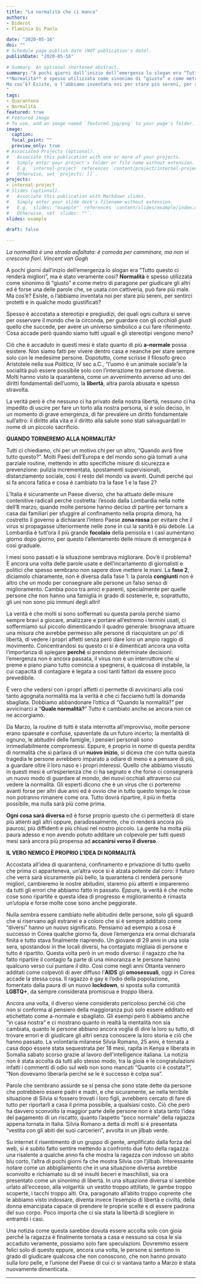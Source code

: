 ```yaml
---
title: "La normalità che ci manca"
authors:
- Diderot
- Flaminia Di Paolo

date: "2020-05-16"
doi: ""
# Schedule page publish date (NOT publication's date).
publishDate: "2020-05-16"

# Summary. An optional shortened abstract.
summary: "A pochi giorni dall’inizio dell’emergenza lo slogan era “Tutto questo ci renderà migliori”, ma è stato veramente così?
**Normalità** è spesso utilizzata come sinonimo di “giusto” e come metro di paragone per giudicare gli altri ed è forse una delle parole che, se usata con cattiveria, può fare più male. 
Ma cos’è? Esiste, o l’abbiamo inventata noi per stare più sereni, per sentirci protetti e in qualche modo giustificati? 
"
tags:
- Quarantena
- Normalità
featured: true
# Featured image
# To use, add an image named `featured.jpg/png` to your page's folder. 
image:
  caption: 
  focal_point: ""
  preview_only: true
# Associated Projects (optional).
#   Associate this publication with one or more of your projects.
#   Simply enter your project's folder or file name without extension.
#   E.g. `internal-project` references `content/project/internal-project/index.md`.
#   Otherwise, set `projects: []`.
projects:
- internal-project
# Slides (optional).
#   Associate this publication with Markdown slides.
#   Simply enter your slide deck's filename without extension.
#   E.g. `slides: "example"` references `content/slides/example/index.md`.
#   Otherwise, set `slides: ""`.
slides: example

draft: false

---
```


*La normalità è una strada asfaltata: è comoda per camminare, ma non vi crescono fiori.
Vincent van Gogh*

A pochi giorni dall’inizio dell’emergenza lo slogan era “Tutto questo ci renderà migliori”, ma è stato veramente così?
**Normalità** è spesso utilizzata come sinonimo di “giusto” e come metro di paragone per giudicare gli altri ed è forse una delle parole che, se usata con cattiveria, può fare più male. 
Ma cos’è? Esiste, o l’abbiamo inventata noi per stare più sereni, per sentirci protetti e in qualche modo giustificati? 

Spesso è accostata a stereotipi e pregiudizi, dei quali ogni cultura si serve per osservare il mondo che la circonda, per guardare con gli *occhiali giusti* quello che succede, per avere un universo simbolico a cui fare riferimento. 
Cosa accade però quando siamo tutti uguali e gli stereotipi vengono meno? 

Ciò che è accaduto in questi mesi è stato quanto di più **a-normale** possa esistere. Non siamo fatti per vivere dentro casa e neanche per stare sempre solo con le medesime persone. Dopotutto, come scrisse il filosofo greco Aristotele nella sua *Politica*, IV sec a.C., “l’uomo è un animale sociale”e la socialità può essere possibile solo con l’interazione tra persone diverse. Molti hanno visto la quarantena, come un avvenimento avverso ad uno dei diritti fondamentali dell’uomo, la **libertà**, altra parola abusata e spesso stravolta.

 La verità però è che nessuno ci ha privato della nostra libertà, nessuno ci ha impedito di uscire per fare un torto alla nostra persona, si è solo deciso, in un momento di grave emergenza, di far prevalere un diritto fondamentale sull’altro: il diritto alla vita e il diritto alla salute sono stati salvaguardati in nome di un piccolo sacrificio.

**QUANDO TORNEREMO ALLA NORMALITÀ?**

Tutti ci chiediamo, chi per un motivo chi per un altro, “Quando avrà fine tutto questo?”.
Molti Paesi dell’Europa e del mondo sono già tornati a una parziale routine, mettendo in atto specifiche misure di sicurezza e prevenzione: pulizia incrementata, spostamenti supervisionati, distanziamento sociale, così il resto del mondo va avanti. 
Quindi perché qui si fa ancora fatica e cosa è cambiato tra la fase 1 e la fase 2?

L’Italia è sicuramente un Paese diverso, che ha attuato delle misure contenitive radicali perché costretta: l’esodo dalla Lombardia nella notte dell’8 marzo, quando molte persone hanno deciso di partire per tornare a casa dai familiari per sfuggire al confinamento nella propria dimora, ha costretto il governo a dichiarare l’intero Paese **zona rossa** per evitare che il virus si propagasse ulteriormente nelle zone in cui la sanità è più debole. La Lombardia è tutt’ora il più grande **focolaio** della penisola e i casi aumentano giorno dopo giorno, per questo l’allentamento delle misure di emergenza è così graduale. 

I mesi sono passati e la situazione sembrava migliorare. 
Dov’è il problema? È ancora una volta delle parole usate e dell’incartamento di giornalisti e politici che spesso sembrano non sapere dove mettere le mani. 
La **fase 2**, diciamolo chiaramente, non è diversa dalla fase 1: la parola **congiunti** non è altro che un modo per consegnare alle persone un falso senso di miglioramento. Cambia poco tra amici e parenti, specialmente per quelle persone che non hanno una famiglia in grado di sostenerle, e, soprattutto, gli uni non sono più immuni degli altri! 

La verità è che molti si sono soffermati su questa parola perché siamo sempre bravi a giocare, analizzare e portare all’estremo i termini usati, ci soffermiamo sul piccolo dimenticando il quadro generale: bisognava attuare una misura che avrebbe permesso alle persone di riacquistare un po’ di libertà, di vedere i propri affetti senza però dare loro un ampio raggio di movimento. Concentrandosi su questo ci si è dimenticati ancora una volta l’importanza di spiegare **perché** si prendono determinate decisioni: l’emergenza non è ancora passata, il virus non è un interruttore che si preme e piano piano tutto comincia a spegnersi, è qualcosa di instabile, la cui capacità di contagiare è legata a così tanti fattori da essere poco prevedibile.

È vero che vedersi con i propri affetti ci permette di avvicinarci alla così tanto agognata normalità ma la verità è che ci facciamo tutti la domanda sbagliata.
Dobbiamo abbandonare l’ottica di “Quando la normalità?” per avvicinarci a “**Quale normalità?**”
Tutto è cambiato anche se ancora non ce ne accorgiamo. 

Da Marzo, la routine di tutti è stata interrotta all’improvviso, molte persone erano spaesate e confuse, spaventate da un futuro incerto; la mentalità di ognuno, le abitudini delle famiglie, i pensieri personali sono irrimediabilmente compromessi. 
Eppure, è proprio in nome di questa perdita di normalità che si parlava di un **nuovo inizio**, si diceva che con tutta questa tragedia le persone avrebbero imparato a odiare di meno e a pensare di più, a guardare oltre il loro naso e i propri interessi. Quello che abbiamo vissuto in questi mesi è un’esperienza che ci ha segnato e che forse ci consegnerà un nuovo modo di guardare al mondo, dei nuovi occhiali attraverso cui vedere la normalità. Gli esperti dicono che è un virus che ci porteremo avanti forse per altri due anni ed è ovvio che in tutto questo tempo le cose non potranno rimanere come ora. Tutto dovrà ripartire, il più in fretta possibile, ma nulla sarà più come prima.

**Ogni cosa sarà diversa** ed è forse proprio questo che ci permetterà di stare più attenti agli altri oppure, paradossalmente, che ci renderà ancora più paurosi, più diffidenti e più chiusi nel nostro piccolo. La gente ha molta più paura adesso e non avendo potuto additare un colpevole per tutti questi mesi sarà ancora più propensa ad **accanirsi verso il diverso**. 

**IL VERO NEMICO È PROPRIO L’IDEA DI NORMALITÀ**

Accostata all’idea di quarantena, confinamento e privazione di tutto quello che prima ci apparteneva, un’altra voce si è alzata potente dal coro: il futuro che verrà sarà sicuramente più bello, la quarantena ci renderà persone migliori, cambieremo le nostre abitudini, staremo più attenti e impareremo da tutti gli errori che abbiamo fatto in passato.
Eppure, la verità è che molte cose sono ripartite e questa idea di progresso e miglioramento è rimasta un’utopia e forse molte cose sono anche peggiorate.

Nulla sembra essere cambiato nelle abitudini delle persone, solo gli sguardi che si riservano agli estranei e a coloro che si è sempre additato come “diversi” hanno un nuovo significato.
Pensiamo ad esempio a cosa è successo in Corea qualche giorno fa, dove l’emergenza era ormai dichiarata finita e tutto stava finalmente riaprendo. Un giovane di 29 anni in una sola sera, spostandosi in the locali diversi, ha contagiato migliaia di persone e tutto è ripartito. Questa volta però in un modo diverso: il ragazzo che ha fatto ripartire il contagio fa parte di una minoranza e le persone hanno qualcuno verso cui puntare il dito. Così come negli anni Ottanta vennero additati come colpevoli di aver diffuso l’**AIDS** gli **omosessuali**, oggi in Corea accade la stessa cosa. Il ragazzo è gay e l’odio della popolazione, fomentato dalla paura di un nuovo **lockdown**, si sposta sulla comunità **LGBTQ+**, da sempre considerata promiscua e *troppo* libera. 

Ancora una volta, il diverso viene considerato pericoloso perché ciò che non si conforma al pensiero della maggioranza può solo essere additato ed etichettato come a-normale e sbagliato. 
 Gli esempi però li abbiamo anche “in casa nostra” e ci mostrano quanto in realtà la mentalità non sia cambiata, quanto le persone abbiano ancora voglia di dire la loro su tutto, di trovare errori e di giudicare gli altri senza conoscere la loro storia e ciò che hanno passato. La volontaria milanese Silvia Romano, 25 anni, è tornata a casa dopo essere stata sequestrata per 18 mesi, rapita in Kenya e liberata in Somalia sabato scorso grazie al lavoro dell'intelligence italiana. La notizia non è stata accolta da tutti allo stesso modo, tra la gioia e le congratulazioni infatti i commenti di odio sul web non sono mancati “Quanto ci è costata?”, “Non dovevamo liberarla perché se le è successo è colpa sua”. 
 
Parole che sembrano assurde se si pensa che sono state dette da persone che potrebbero essere padri e madri, e che sicuramente, se nella terribile situazione di Silvia si fossero trovati i loro figli, avrebbero cercato di fare di tutto per riportarli a casa il prima possibile, a qualsiasi costo. Ciò che però ha davvero sconvolto la maggior parte delle persone non è stata tanto l’idea del pagamento di un riscatto, quanto l’aspetto “poco normale” della ragazza appena tornata in Italia. Silvia Romano a detta di molti si è presentata “vestita con gli abiti dei suoi carcerieri”, avvolta in un jilbab verde.

Su internet il risentimento di un gruppo di gente, amplificato dalla forza del web, si è subito fatto sentire mettendo a confronto due foto della ragazza: una risalente a qualche anno fa che mostra la ragazza con indosso un abito blu corto, l’altra di pochi giorni fa che mostra Silvia con l’jilbab. Interessante notare come un abbigliamento che in una situazione diversa avrebbe sconvolto e richiamato su di sé insulti beceri e maschilisti, sia ora presentato come un sinonimo di libertà. In una situazione diversa si sarebbe urlato all’eccesso, alla volgarità: un vestito troppo attillato, le gambe troppo scoperte, i tacchi troppo alti. Ora, paragonato all’abito troppo coprente che le abbiamo visto indossare, diventa invece l’esempio di libertà e civiltà, della donna emancipata capace di prendere le proprie scelte e di essere padrona del suo corpo. Poco importa che ci sia stata la libertà di scegliere in entrambi i casi.

Una notizia come questa sarebbe dovuta essere accolta solo con gioia perché la ragazza è finalmente tornata a casa e nessuno sa cosa le sia accaduto veramente, possiamo solo fare speculazioni. Dovremmo essere felici solo di questo eppure, ancora una volta, le persone si sentono in grado di giudicare qualcosa che non conoscono, che non hanno provato sulla loro pelle, e l’unione del Paese di cui ci si vantava tanto a Marzo è stata nuovamente dimenticata.

---

